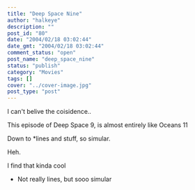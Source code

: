 ```yaml
---
title: "Deep Space Nine"
author: "halkeye"
description: ""
post_id: "80"
date: "2004/02/18 03:02:44"
date_gmt: "2004/02/18 03:02:44"
comment_status: "open"
post_name: "deep_space_nine"
status: "publish"
category: "Movies"
tags: []
cover: "../cover-image.jpg"
post_type: "post"
---
```


I can't belive the coisidence..

This episode of Deep Space 9, is almost entirely like Oceans 11  

Down to *lines and stuff, so simular.  

Heh.

I find that kinda cool

  

* Not really lines, but sooo simular